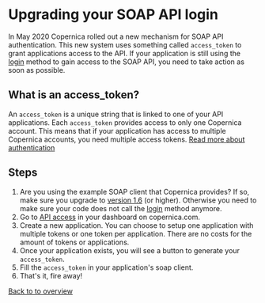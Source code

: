 # Upgrading your SOAP API login
In May 2020 Copernica rolled out a new mechanism for SOAP API authentication.
This new system uses something called `access_token` to grant applications access
to the API. If your application is still using the [login](https://www.copernica.com/en/support/apireference/login) method
to gain access to the SOAP API, you need to take action as soon as possible. 

## What is an access_token?
An `access_token` is a unique string that is linked to one of your API applications. 
Each `access_token` provides access to only one Copernica account. This means that
if your application has access to multiple Copernica accounts, you need multiple access tokens.
[Read more about authentication](./soap-api-authentication)


## Steps

1. Are you using the example SOAP client that Copernica provides? If so, make sure you upgrade to [version 1.6](./soap-api-documentation#download-example) (or higher). Otherwise you need to make sure your code does not call the [login](https://www.copernica.com/en/support/apireference/login) method anymore.
2. Go to [API access](https://www.copernica.com/en/api) in your dashboard on copernica.com.
3. Create a new application. You can choose to setup one application with multiple tokens or one token per application. There are no costs for the amount of tokens or applications.
4. Once your application exists, you will see a button to generate your `access_token`.
5. Fill the `access_token` in your application's soap client. 
6. That's it, fire away!

[Back to to overview](./soap-api-documentation)
